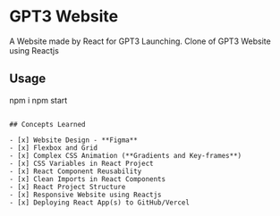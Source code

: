 # GPT3 Website
A Website made by React for GPT3 Launching.
Clone of GPT3 Website using Reactjs

## Usage
npm i
npm start
```

## Concepts Learned

- [x] Website Design - **Figma**
- [x] Flexbox and Grid
- [x] Complex CSS Animation (**Gradients and Key-frames**)
- [x] CSS Variables in React Project
- [x] React Component Reusability
- [x] Clean Imports in React Components
- [x] React Project Structure
- [x] Responsive Website using Reactjs
- [x] Deploying React App(s) to GitHub/Vercel



